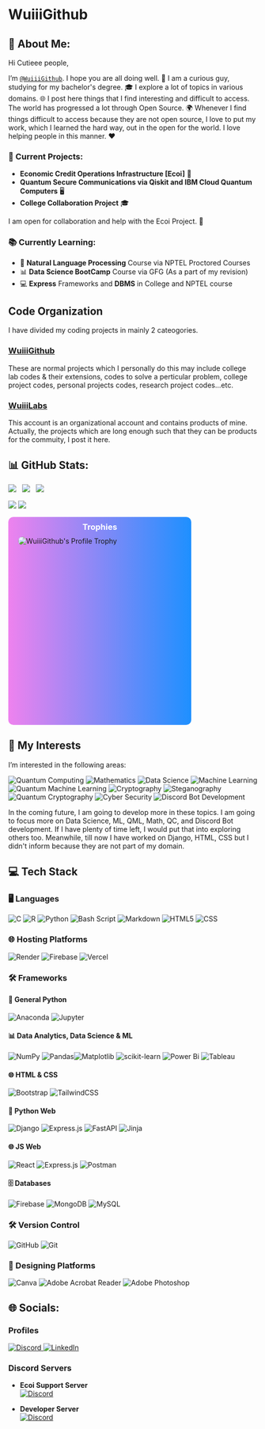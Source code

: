 # WuiiiGithub

## 💫 About Me:
Hi Cutieee people,

I’m [`@WuiiiGithub`](https://github.com/WuiiiGithub). I hope you are all doing well. 🌟 I am a curious guy, studying for my bachelor's degree. 🎓 I explore a lot of topics in various domains. 🌐 I post here things that I find interesting and difficult to access. The world has progressed a lot through Open Source. 🌍 Whenever I find things difficult to access because they are not open source, I love to put my work, which I learned the hard way, out in the open for the world. I love helping people in this manner. ❤️

### 🌟 Current Projects:
- **Economic Credit Operations Infrastructure [Ecoi]** 💼
- **Quantum Secure Communications via Qiskit and IBM Cloud Quantum Computers** 🖥️
- **College Collaboration Project** 🎓

I am open for collaboration and help with the Ecoi Project. 🤝

### 📚 Currently Learning:
- 📖 **Natural Language Processing** Course via NPTEL Proctored Courses 
- 📊 **Data Science BootCamp**  Course via GFG (As a part of my revision)
- 💻 **Express** Frameworks  and **DBMS**  in College and NPTEL course

## Code Organization
I have divided my coding projects in mainly 2 cateogories. 
### [**WuiiiGithub**](https://github.com/WuiiiGithub) 
These are normal projects which I personally do this may include college lab codes & their extensions, codes to solve a perticular problem, college project codes, personal projects codes, research project codes...etc. 
### [**WuiiiLabs**](https://github.com/WuiiiLabs) 
This account is an organizational account and contains products of mine. Actually, the projects which are long enough such that they can be products for the commuity, I post it here. 

## 📊 GitHub Stats:
![](https://github-readme-streak-stats.herokuapp.com?user=WuiiiGithub&theme=telegram-gradient&border_radius=8&date_format=M%20j%5B%2C%20Y%5D&card_width=200&card_height=200&background=35%2CC687FF%2C0BA8FF&border=1799EB66&fire=FFEA00&stroke=94EBDE&ring=C7EBE6&currStreakNum=EBEBEB&hide_current_streak=true&hide_longest_streak=true) &nbsp; ![](https://github-readme-streak-stats.herokuapp.com?user=WuiiiGithub&theme=telegram-gradient&border_radius=8&date_format=M%20j%5B%2C%20Y%5D&card_width=200&card_height=200&border=1799EB66&fire=FFF792&stroke=94EBDE&ring=FFFFC0&currStreakNum=FFFDE7&sideLabels=FFFFFF&dates=FFFFFF&background=75%2CC687FF%2C0BA8FF&hide_total_contributions=true&hide_longest_streak=true) &nbsp; ![](https://github-readme-streak-stats.herokuapp.com?user=WuiiiGithub&theme=telegram-gradient&border_radius=8&date_format=M%20j%5B%2C%20Y%5D&card_width=200&card_height=200&border=1799EB66&fire=FFEA00&stroke=94EBDE&ring=C7EBE6&currStreakNum=EBEBEB&sideLabels=FFFFFF&dates=FFFFFF&background=75%2CC687FF%2C0BA8FF&hide_total_contributions=true&hide_current_streak=true)


![](https://github-readme-stats.vercel.app/api?username=WuiiiGithub&show_icons=true&hide_border=true&bg_color=0,ee82ee,1e90ff&title_color=fff&text_color=fff&icon_color=ffffe0&include_all_commits=true&count_private=true&line_height=27&border_radius=10&show=reviews,discussions_started,discussions_answered,prs_merged,prs_merged_percentage) ![](https://github-readme-stats.vercel.app/api/top-langs/?username=WuiiiGithub&theme=transparent&hide_border=true&include_all_commits=true&count_private=true&bg_color=45,ee82ee,1e90ff&title_color=ffffff&text_color=ffffff&icon_color=ffffe0)

<div style="background: linear-gradient(90deg, #ee82ee, #1e90ff); padding: 10px; border-radius: 10px; display: inline-block; width:350px; height:400px;" >
    <h3 style="margin: 0; text-align: center; color:white"> Trophies </h3>
    <div style="padding: 10px; border-radius: 10px;">
        <img src="https://github-profile-trophy.vercel.app/?username=abc&theme=shadow_blue&no-frame=false&no-bg=false&margin-w=4&bg_color=0,ee82ee,1e90ff&icon_color=ffffe0&column=3&margin-w=15&margin-h=15" alt="WuiiiGithub's Profile Trophy" style="border-radius: 10px;" />
    </div>
</div> 







## 🌈 My Interests
I’m interested in the following areas:

![Quantum Computing](https://img.shields.io/badge/Quantum%20Computing-%23000000.svg?style=for-the-badge&logo=quantum-computing&logoColor=white&color=blue) ![Mathematics](https://img.shields.io/badge/Mathematics-%23000000.svg?style=for-the-badge&logo=mathematica&logoColor=white&color=red) ![Data Science](https://img.shields.io/badge/Data%20Science-%23000000.svg?style=for-the-badge&logo=data-science&logoColor=white&color=green) ![Machine Learning](https://img.shields.io/badge/Machine%20Learning-%23000000.svg?style=for-the-badge&logo=machine-learning&logoColor=white&color=purple) ![Quantum Machine Learning](https://img.shields.io/badge/Quantum%20Machine%20Learning-%23000000.svg?style=for-the-badge&logo=quantum-machine-learning&logoColor=white&color=orange) ![Cryptography](https://img.shields.io/badge/Cryptography-%23000000.svg?style=for-the-badge&logo=cryptography&logoColor=white&color=teal) ![Steganography](https://img.shields.io/badge/Steganography-%23000000.svg?style=for-the-badge&logo=steganography&logoColor=white&color=cyan) ![Quantum Cryptography](https://img.shields.io/badge/Quantum%20Cryptography-%23000000.svg?style=for-the-badge&logo=quantum-cryptography&logoColor=white&color=magenta) ![Cyber Security](https://img.shields.io/badge/Cyber%20Security-%23000000.svg?style=for-the-badge&logo=cyber-security&logoColor=white&color=yellow) ![Discord Bot Development](https://img.shields.io/badge/Discord%20Bot%20Development-%23000000.svg?style=for-the-badge&logo=discord&logoColor=white&color=blue)

In the coming future, I am going to develop more in these topics. I am going to focus more on Data Science, ML, QML, Math, QC, and Discord Bot development. If I have plenty of time left, I would put that into exploring others too. Meanwhile, till now I have worked on Django, HTML, CSS but I didn't inform because they are not part of my domain.

## 💻 Tech Stack
### 🖥️ Languages
![C](https://img.shields.io/badge/c-%2300599C.svg?style=for-the-badge&logo=c&logoColor=white) ![R](https://img.shields.io/badge/r-%23276DC3.svg?style=for-the-badge&logo=r&logoColor=white) ![Python](https://img.shields.io/badge/python-3670A0?style=for-the-badge&logo=python&logoColor=ffdd54) 
![Bash Script](https://img.shields.io/badge/bash_script-%23121011.svg?style=for-the-badge&logo=gnu-bash&logoColor=white) 
![Markdown](https://img.shields.io/badge/markdown-%23000000.svg?style=for-the-badge&logo=markdown&logoColor=white) 
![HTML5](https://img.shields.io/badge/html5-%23E34F26.svg?style=for-the-badge&logo=html5&logoColor=white) ![CSS](https://img.shields.io/badge/css-%231572B6.svg?style=for-the-badge&logo=css3&logoColor=white)

### 🌐 Hosting Platforms
![Render](https://img.shields.io/badge/Render-%46E3B7.svg?style=for-the-badge&logo=render&logoColor=white) ![Firebase](https://img.shields.io/badge/firebase-%23039BE5.svg?style=for-the-badge&logo=firebase) ![Vercel](https://img.shields.io/badge/vercel-%23000000.svg?style=for-the-badge&logo=vercel&logoColor=white) 

### 🛠️ Frameworks
#### 🐍 General Python
![Anaconda](https://img.shields.io/badge/Anaconda-%2344A833.svg?style=for-the-badge&logo=anaconda&logoColor=white) ![Jupyter](https://img.shields.io/badge/Jupyter-%23F37626.svg?style=for-the-badge&logo=Jupyter&logoColor=white)
#### 📊 Data Analytics, Data Science & ML
![NumPy](https://img.shields.io/badge/numpy-%23013243.svg?style=for-the-badge&logo=numpy&logoColor=white) ![Pandas](https://img.shields.io/badge/pandas-%23150458.svg?style=for-the-badge&logo=pandas&logoColor=white)![Matplotlib](https://img.shields.io/badge/Matplotlib-%23ffffff.svg?style=for-the-badge&logo=Matplotlib&logoColor=black)  ![scikit-learn](https://img.shields.io/badge/scikit--learn-%23F7931E.svg?style=for-the-badge&logo=scikit-learn&logoColor=white) 
![Power Bi](https://img.shields.io/badge/power_bi-F2C811?style=for-the-badge&logo=powerbi&logoColor=black) ![Tableau](https://img.shields.io/badge/Tableau-%23F37626.svg?style=for-the-badge&logo=Tableau&logoColor=white)
#### 🌐 HTML & CSS
![Bootstrap](https://img.shields.io/badge/bootstrap-%238511FA.svg?style=for-the-badge&logo=bootstrap&logoColor=white) ![TailwindCSS](https://img.shields.io/badge/tailwindcss-%2338B2AC.svg?style=for-the-badge&logo=tailwind-css&logoColor=white)
#### 🐍 Python Web
![Django](https://img.shields.io/badge/django-%23092E20.svg?style=for-the-badge&logo=django&logoColor=white) ![Express.js](https://img.shields.io/badge/express.js-%23404d59.svg?style=for-the-badge&logo=express&logoColor=%2361DAFB) ![FastAPI](https://img.shields.io/badge/FastAPI-005571?style=for-the-badge&logo=fastapi) ![Jinja](https://img.shields.io/badge/jinja-white.svg?style=for-the-badge&logo=jinja&logoColor=black) 
#### 🌐 JS Web
![React](https://img.shields.io/badge/react-%2320232a.svg?style=for-the-badge&logo=react&logoColor=%2361DAFB) ![Express.js](https://img.shields.io/badge/express.js-%23404d59.svg?style=for-the-badge&logo=express&logoColor=%2361DAFB) ![Postman](https://img.shields.io/badge/Postman-FF6C37?style=for-the-badge&logo=postman&logoColor=white) 
#### 🗄️ Databases
![Firebase](https://img.shields.io/badge/firebase-a08021?style=for-the-badge&logo=firebase&logoColor=ffcd34) ![MongoDB](https://img.shields.io/badge/MongoDB-%234ea94b.svg?style=for-the-badge&logo=mongodb&logoColor=white) ![MySQL](https://img.shields.io/badge/mysql-4479A1.svg?style=for-the-badge&logo=mysql&logoColor=white) 

### 🛠️ Version Control
![GitHub](https://img.shields.io/badge/github-%23121011.svg?style=for-the-badge&logo=github&logoColor=white) ![Git](https://img.shields.io/badge/git-%23F05033.svg?style=for-the-badge&logo=git&logoColor=white)

### 🎨 Designing Platforms
![Canva](https://img.shields.io/badge/Canva-%2300C4CC.svg?style=for-the-badge&logo=Canva&logoColor=white) ![Adobe Acrobat Reader](https://img.shields.io/badge/Adobe%20Acrobat%20Reader-EC1C24.svg?style=for-the-badge&logo=Adobe%20Acrobat%20Reader&logoColor=white) ![Adobe Photoshop](https://img.shields.io/badge/adobe%20photoshop-%2331A8FF.svg?style=for-the-badge&logo=adobe%20photoshop&logoColor=white)  

## 🌐 Socials:
### Profiles
<a href="https://discordapp.com/users/1144930076144697375">
    <img src="https://img.shields.io/badge/Discord-%237289DA.svg?logo=discord&logoColor=white&style=for-the-badge" alt="Discord" />
</a>
<a href="https://linkedin.com/in/adamahmedyahya">
    <img src="https://img.shields.io/badge/LinkedIn-%230077B5.svg?logo=linkedin&logoColor=white&style=for-the-badge" alt="LinkedIn" />
</a>

### Discord Servers

- **Ecoi Support Server** <br>
  <a href="[https://linkedin.com/in/adamahmedyahya](https://discord.gg/p9w4pGHRt7)"><img src="https://img.shields.io/badge/Discord-%230077B5.svg?logo=discord&logoColor=white&style=for-the-badge" alt="Discord" /></a>

- **Developer Server** <br>
  <a href="[https://linkedin.com/in/adamahmedyahya](https://discord.gg/MAUXDGJxGe)"><img src="https://img.shields.io/badge/Discord-%230077B5.svg?logo=discord&logoColor=white&style=for-the-badge" alt="Discord" /></a> 
